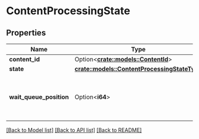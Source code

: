 # ContentProcessingState

## Properties

Name | Type | Description | Notes
------------ | ------------- | ------------- | -------------
**content_id** | Option<[**crate::models::ContentId**](ContentId.md)> |  | [optional]
**state** | [**crate::models::ContentProcessingStateType**](ContentProcessingStateType.md) |  | 
**wait_queue_position** | Option<**i64**> | Current position in processing queue.  If ProcessingContentId is added to empty queue, then this will be 1. | [optional]

[[Back to Model list]](../README.md#documentation-for-models) [[Back to API list]](../README.md#documentation-for-api-endpoints) [[Back to README]](../README.md)


